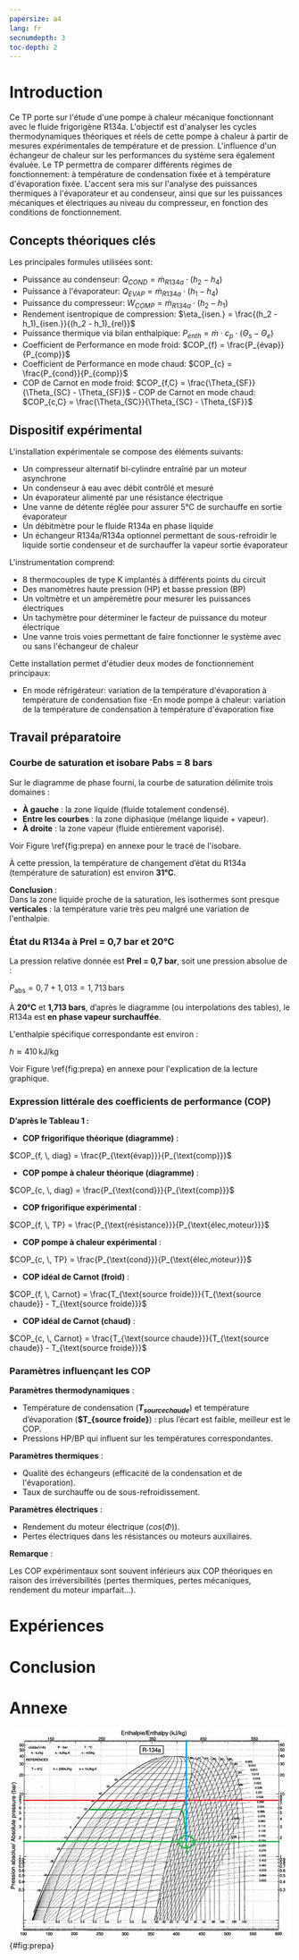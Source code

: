 ```yaml
---
papersize: a4
lang: fr
secnumdepth: 3
toc-depth: 2
---
```



# Introduction

Ce TP porte sur l'étude d'une pompe à chaleur mécanique fonctionnant avec le fluide frigorigène R134a. L'objectif est d'analyser les cycles thermodynamiques théoriques et réels de cette pompe à chaleur à partir de mesures expérimentales de température et de pression. L'influence d'un échangeur de chaleur sur les performances du système sera également évaluée. Le TP permettra de comparer différents régimes de fonctionnement: à température de condensation fixée et à température d'évaporation fixée. L'accent sera mis sur l'analyse des puissances thermiques à l'évaporateur et au condenseur, ainsi que sur les puissances mécaniques et électriques au niveau du compresseur, en fonction des conditions de fonctionnement.


## Concepts théoriques clés

Les principales formules utilisées sont:

- Puissance au condenseur: $Q_{COND} = \dot{m}_{R134a} \cdot (h_2 - h_4)$
- Puissance à l'évaporateur: $Q_{EVAP} = \dot{m}_{R134a} \cdot (h_1 - h_4)$
- Puissance du compresseur: $W_{COMP} = \dot{m}_{R134a} \cdot (h_2 - h_1)$
- Rendement isentropique de compression: $\eta_{isen.} = \frac{(h_2 - h_1)_{isen.}}{(h_2 - h_1)_{rel}}$
- Puissance thermique via bilan enthalpique: $P_{enth} = \dot{m} \cdot c_p \cdot (\Theta_s - \Theta_e)$
- Coefficient de Performance en mode froid: $COP_{f} = \frac{P_{évap}}{P_{comp}}$
- Coefficient de Performance en mode chaud: $COP_{c} = \frac{P_{cond}}{P_{comp}}$
- COP de Carnot en mode froid: $COP_{f,C} = \frac{\Theta_{SF}}{\Theta_{SC} - \Theta_{SF}}$
​​- COP de Carnot en mode chaud: $COP_{c,C} = \frac{\Theta_{SC}}{\Theta_{SC} - \Theta_{SF}}$


## Dispositif expérimental

L'installation expérimentale se compose des éléments suivants:

- Un compresseur alternatif bi-cylindre entraîné par un moteur asynchrone
- Un condenseur à eau avec débit contrôlé et mesuré
- Un évaporateur alimenté par une résistance électrique
- Une vanne de détente réglée pour assurer 5°C de surchauffe en sortie évaporateur
- Un débitmètre pour le fluide R134a en phase liquide
- Un échangeur R134a/R134a optionnel permettant de sous-refroidir le liquide sortie condenseur et de surchauffer la vapeur sortie évaporateur

L'instrumentation comprend:

- 8 thermocouples de type K implantés à différents points du circuit
- Des manomètres haute pression (HP) et basse pression (BP)
- Un voltmètre et un ampèremètre pour mesurer les puissances électriques
- Un tachymètre pour déterminer le facteur de puissance du moteur électrique
- Une vanne trois voies permettant de faire fonctionner le système avec ou sans l'échangeur de chaleur

Cette installation permet d'étudier deux modes de fonctionnement principaux:

- En mode réfrigérateur: variation de la température d'évaporation à température de condensation fixe
-En mode pompe à chaleur: variation de la température de condensation à température d'évaporation fixe


## Travail préparatoire

### Courbe de saturation et isobare Pabs = 8 bars

Sur le diagramme de phase fourni, la courbe de saturation délimite trois domaines :

- **À gauche** : la zone liquide (fluide totalement condensé).
- **Entre les courbes** : la zone diphasique (mélange liquide + vapeur).
- **À droite** : la zone vapeur (fluide entièrement vaporisé).

Voir Figure \ref{fig:prepa} en annexe pour le tracé de l'isobare.

À cette pression, la température de changement d’état du R134a (température de saturation) est environ **31°C**.

**Conclusion** :  
Dans la zone liquide proche de la saturation, les isothermes sont presque **verticales** : la température varie très peu malgré une variation de l'enthalpie.


### État du R134a à Prel = 0,7 bar et 20°C

La pression relative donnée est **Prel = 0,7 bar**, soit une pression absolue de :

$P_{\text{abs}} = 0,7 + 1,013 = 1,713 \, \text{bars}$

À **20°C** et **1,713 bars**, d’après le diagramme (ou interpolations des tables), le R134a est **en phase vapeur surchauffée**.

L'enthalpie spécifique correspondante est environ :

$h \approx 410 \, \text{kJ/kg}$


Voir Figure \ref{fig:prepa} en annexe pour l'explication de la lecture graphique.



### Expression littérale des coefficients de performance (COP)

**D’après le Tableau 1 :**

- **COP frigorifique théorique (diagramme)** :

$COP_{f, \, diag} = \frac{P_{\text{évap}}}{P_{\text{comp}}}$

- **COP pompe à chaleur théorique (diagramme)** :

$COP_{c, \, diag} = \frac{P_{\text{cond}}}{P_{\text{comp}}}$

- **COP frigorifique expérimental** :
  
$COP_{f, \, TP} = \frac{P_{\text{résistance}}}{P_{\text{élec,moteur}}}$

- **COP pompe à chaleur expérimental** :
  
$COP_{c, \, TP} = \frac{P_{\text{cond}}}{P_{\text{élec,moteur}}}$

- **COP idéal de Carnot (froid)** :
  
$COP_{f, \, Carnot} = \frac{T_{\text{source froide}}}{T_{\text{source chaude}} - T_{\text{source froide}}}$

- **COP idéal de Carnot (chaud)** :
  
$COP_{c, \, Carnot} = \frac{T_{\text{source chaude}}}{T_{\text{source chaude}} - T_{\text{source froide}}}$


### Paramètres influençant les COP

**Paramètres thermodynamiques** :

- Température de condensation (**$T_{source chaude}$**) et température d’évaporation (**$T_{source froide}**) : plus l’écart est faible, meilleur est le COP.
- Pressions HP/BP qui influent sur les températures correspondantes.

**Paramètres thermiques** :

- Qualité des échangeurs (efficacité de la condensation et de l'évaporation).
- Taux de surchauffe ou de sous-refroidissement.

**Paramètres électriques** :

- Rendement du moteur électrique ($cos(\Phi)$).
- Pertes électriques dans les résistances ou moteurs auxiliaires.

**Remarque** :  

Les COP expérimentaux sont souvent inférieurs aux COP théoriques en raison des irréversibilités (pertes thermiques, pertes mécaniques, rendement du moteur imparfait...).




# Expériences



# Conclusion


# Annexe


![Isobare $P_{abs} = 8$ bars en rouge. Intersection de $P_{abs}$ = 1,7 bars à 20 °C en vert puis lecture de l'enthalpie en bleu ](prepa.png){#fig:prepa}
